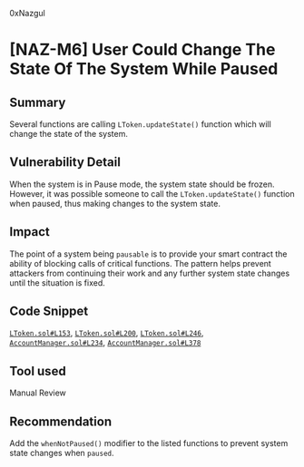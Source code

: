 0xNazgul
# [NAZ-M6] User Could Change The State Of The System While Paused

## Summary
Several functions are calling `LToken.updateState()` function which will change the state of the system. 

## Vulnerability Detail
When the system is in Pause mode, the system state should be frozen. However, it was possible someone to call the `LToken.updateState()` function when paused, thus making changes to the system state.

## Impact
The point of a system being `pausable` is to provide your smart contract the ability of blocking calls of critical functions. The pattern helps prevent attackers from continuing their work and any further system state changes until the situation is fixed.

## Code Snippet
[`LToken.sol#L153`](https://github.com/sherlock-audit/2022-08-sentiment-0xNazgul/blob/main/protocol/src/tokens/LToken.sol#L153), [`LToken.sol#L200`](https://github.com/sherlock-audit/2022-08-sentiment-0xNazgul/blob/main/protocol/src/tokens/LToken.sol#L200), [`LToken.sol#L246`](https://github.com/sherlock-audit/2022-08-sentiment-0xNazgul/blob/main/protocol/src/tokens/LToken.sol#L246), [`AccountManager.sol#L234`](https://github.com/sherlock-audit/2022-08-sentiment-0xNazgul/blob/main/protocol/src/core/AccountManager.sol#L234), [`AccountManager.sol#L378`](https://github.com/sherlock-audit/2022-08-sentiment-0xNazgul/blob/main/protocol/src/core/AccountManager.sol#L378)

## Tool used
Manual Review

## Recommendation
Add the `whenNotPaused()` modifier to the listed functions to prevent system state changes when `paused`.